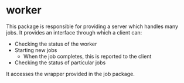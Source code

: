 # worker
This package is responsible for providing a server which handles many jobs.
It provides an interface through which a client can:

* Checking the status of the worker
* Starting new jobs
  * When the job completes, this is reported to the client
* Checking the status of particular jobs

It accesses the wrapper provided in the job package.

